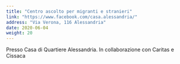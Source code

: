 ```yaml
---
title: "Centro ascolto per migranti e stranieri"
link: "https://www.facebook.com/casa.alessandria/"
address: "Via Verona, 116 Alessandria"
date: 2020-06-04
weight: 20
---
```


Presso Casa di Quartiere Alessandria. In collaborazione con Caritas e Cissaca
